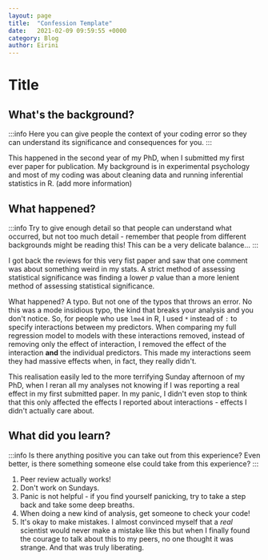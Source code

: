 ```yaml
---
layout: page
title:  "Confession Template"
date:   2021-02-09 09:59:55 +0000
category: Blog
author: Eirini
---
```

# Title

## What's the background?
:::info
Here you can give people the context of your coding error so they can understand its significance and consequences for you.
:::

This happened in the second year of my PhD, when I submitted my first ever paper for publication. My background is in experimental psychology and most of my coding was about cleaning data and running inferential statistics in R. (add more information)

## What happened?
:::info
Try to give enough detail so that people can understand what occurred, but not too much detail - remember that people from different backgrounds might be reading this! This can be a very delicate balance...
:::

I got back the reviews for this very fist paper and saw that one comment was about something weird in my stats. A strict method of assessing statistical significance was finding a lower *p* value than a more lenient method of assessing statistical significance.

What happened? A typo. But not one of the typos that throws an error. No this was a mode insidious typo, the kind that breaks your analysis and you don't notice. So, for people who use `lme4` in R, I used `*` instead of `:` to specify interactions between my predictors. When comparing my full regression model to models with these interactions removed, instead of removing only the effect of interaction, I removed the effect of the interaction **and** the individual predictors. This made my interactions seem they had massive effects when, in fact, they really didn't.

This realisation easily led to the more terrifying Sunday afternoon of my PhD, when I reran all my analyses not knowing if I was reporting a real effect in my first submitted paper. In my panic, I didn't even stop to think that this only affected the effects I reported about interactions - effects I didn't actually care about.

## What did you learn?
:::info
Is there anything positive you can take out from this experience? Even better, is there something someone else could take from this experience?
:::

1. Peer review actually works!
2. Don't work on Sundays.
3. Panic is not helpful - if you find yourself panicking, try to take a step back and take some deep breaths.
4. When doing a new kind of analysis, get someone to check your code!
5. It's okay to make mistakes. I almost convinced myself that a *real* scientist would never make a mistake like this but when I finally found the courage to talk about this to my peers, no one thought it was strange. And that was truly liberating.
